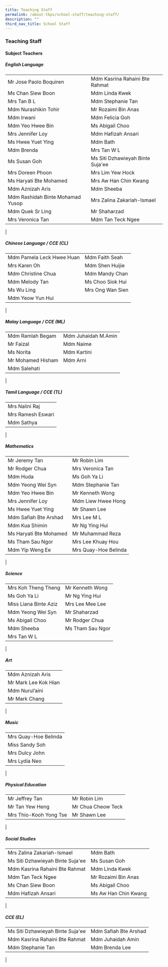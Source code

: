 ```yaml
---
title: Teaching Staff
permalink: /about-tkps/school-staff/teaching-staff/
description: ""
third_nav_title: School Staff
---
```

### **Teaching Staff**
#### **Subject Teachers**
##### **English Language**

|  |  |
|---|---|
| Mr Jose Paolo Boquiren | Mdm Kasrina Rahaini Bte Rahmat |
| Ms Chan Siew Boon | Mdm Linda Kwek |
| Mrs Tan B L | Mdm Stephanie Tan |
| Mdm Nurashikin Tohir | Mr Rozaimi Bin Anas |
| Mdm Irwani | Mdm Felicia Goh |
| Mdm Yeo Hwee Bin | Ms Abigail Choo |
| Mrs Jennifer Loy | Mdm Hafizah Ansari |
| Ms Hwee Yuet Ying | Mdm Bath |
| Mdm Brenda | Mrs Tan W L |
| Ms Susan Goh | Ms Siti Dzhawieyah Binte Suja'ee |
| Mrs Doreen Phoon | Mrs Lim Yew Hock |
| Ms Haryati Bte Mohamed | Mrs Aw Han Chin Kwang |
| Mdm Aznizah Aris | Mdm Sheeba |
| Mdm Rashidah Binte Mohamad Yusop | Mrs Zalina Zakariah-Ismael |
| Mdm Quek Sr Ling | Mr Shaharzad |
| Mrs Veronica Tan | Mdm Tan Teck Ngee |
|

##### **Chinese Language / CCE (CL)**

|  |  |
|---|---|
|  Mdm Pamela Leck Hwee Huan |  Mdm Faith Seah |
|  Mrs Karen Oh |  Mdm Shen Huijie |
|  Mdm Christine Chua |  Mdm Mandy Chan |
|  Mdm Melody Tan |  Ms Choo Siok Hui <br> |
|  Ms Wu Ling |  Mrs Ong Wan Sien |
|  Mdm Yeow Yun Hui |  |
| 

##### **Malay Language / CCE (ML)**

|  |  |
|---|---|
| Mdm Ramlah Begam | Mdm Juhaidah M.Amin |
|  Mr Faizal |  Mdm Naime |
|  Ms Norita |  Mdm Kartini |
|  Mr Mohamed Hisham |  Mdm Arni |
|  Mdm Salehati |  |
|

##### **Tamil Language / CCE (TL)**

|  |
|---|
| Mrs Nalini Raj |
|  Mrs Ramesh Eswari |
|  Mdm Sathya |
| 

##### **Mathematics**

|  |  |
|---|---|
|  Mr Jeremy Tan |  Mr Robin Lim  |
|  Mr Rodger Chua |  Mrs Veronica Tan |
|  Mdm Huda |  Ms Goh Ya Li |
|  Mdm Yeong Wei Syn |  Mdm Stephanie Tan |
|  Mdm Yeo Hwee Bin |  Mr Kenneth Wong |
|  Mrs Jennifer Loy |  Mdm Liew Hwee Hong |
|  Ms Hwee Yuet Ying |  Mr Shawn Lee |
|  Mdm Safiah Bte Arshad |  Mrs Lee M L |
|  Mdm Kua Shimin |  Mr Ng Ying Hui |
|  Ms Haryati Bte Mohamed  |  Mr Muhammad Reza |
|  Ms Tham Sau Ngor |  Mrs Lee Khuay Hou |
|  Mdm Yip Weng Ee |  Mrs Quay-Hoe Belinda  |
|

##### **Science**

|  |  |
|---|---|
|  Mrs Koh Theng Theng |  Mr Kenneth Wong |
|  Ms Goh Ya Li |  Mr Ng Ying Hui  |
|  Miss Liana Binte Aziz |  Mrs Lee Mee Lee |
|  Mdm Yeong Wei Syn |  Mr Shaharzad  |
|  Ms Abigail Choo |  Mr Rodger Chua<br> |
|  Mdm Sheeba  |  Ms Tham Sau Ngor   |
|  Mrs Tan W L |  |
|

##### **Art**

|  |
|---|
| Mdm Aznizah Aris |
|  Mr Mark Lee Kok Hian |
|  Mdm Nurul’aini |
|  Mr Mark Chang |
|

##### **Music**

|  |
|---|
| Mrs Quay-Hoe Belinda |
|  Miss Sandy Soh |
|  Mrs Dulcy John |
|  Mrs Lydia Neo  |
|

##### **Physical Education**

|  |  |
|---|---|
|  Mr Jeffrey Tan | Mr Robin Lim |
|  Mr Tan Yew Heng |  Mr Chua Cheow Teck |
|  Mrs Thio-Kooh Yong Tse |  Mr Shawn Lee |
|

##### **Social Studies**

|  |  |
|---|---|
|  Mrs Zalina Zakariah-Ismael |  Mdm Bath |
|  Ms Siti Dzhawieyah Binte Suja'ee |  Ms Susan Goh |
|  Mdm Kasrina Rahaini Bte Rahmat |  Mdm Linda Kwek |
|  Mdm Tan Teck Ngee |  Mr Rozaimi Bin Anas |
|  Ms Chan Siew Boon |  Ms Abigail Choo<br> |
|  Mdm Hafizah Ansari |  Ms Aw Han Chin Kwang |
|

##### **CCE (EL)**

|  |  |
|---|---|
|  Ms Siti Dzhawieyah Binte Suja'ee | Mdm Safiah Bte Arshad<br> |
|  Mdm Kasrina Rahaini Bte Rahmat |  Mdm Juhaidah Amin <br> |
|  Mdm Stephanie Tan |  Mdm Brenda Lee |
|

